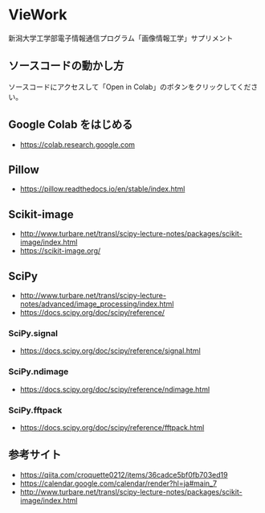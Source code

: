# VieWork
新潟大学工学部電子情報通信プログラム「画像情報工学」サプリメント

## ソースコードの動かし方
ソースコードにアクセスして「Open in Colab」のボタンをクリックしてください。

## Google Colab をはじめる
- https://colab.research.google.com

## Pillow
- https://pillow.readthedocs.io/en/stable/index.html

## Scikit-image
- http://www.turbare.net/transl/scipy-lecture-notes/packages/scikit-image/index.html
- https://scikit-image.org/

## SciPy
- http://www.turbare.net/transl/scipy-lecture-notes/advanced/image_processing/index.html
- https://docs.scipy.org/doc/scipy/reference/

### SciPy.signal
- https://docs.scipy.org/doc/scipy/reference/signal.html

### SciPy.ndimage 
- https://docs.scipy.org/doc/scipy/reference/ndimage.html

### SciPy.fftpack
- https://docs.scipy.org/doc/scipy/reference/fftpack.html

## 参考サイト
- https://qiita.com/croquette0212/items/36cadce5bf0fb703ed19
- https://calendar.google.com/calendar/render?hl=ja#main_7
- http://www.turbare.net/transl/scipy-lecture-notes/packages/scikit-image/index.html
